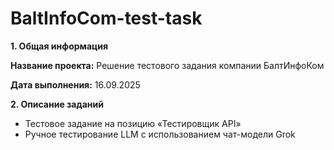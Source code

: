 # BaltInfoCom-test-task
 **1. Общая информация**
 
**Название проекта:** Решение тестового задания компании БалтИнфоКом

**Дата выполнения:** 16.09.2025

**2. Описание заданий**
- Тестовое задание на позицию «Тестировщик API»
-  Ручное тестирование LLM с использованием чат-модели Grok


